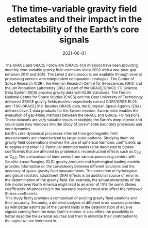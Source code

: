 ---
title: "The time-variable gravity field estimates and their impact in the detectability of the Earth’s core signals"
date: 2021-06-01
authors: "**Lecomte, H.**, Rosat, S. and Mandea, M."
publication_types: "1"
abstract: "The GRACE and GRACE Follow-On (GRACE-FO) missions have been providing monthly time-variable gravity field estimates since 2002 with a one-year gap between 2017 and 2018. The Level 2 data products are available through several processing centers with independent computation strategies. The Center of Space Research (CSR), the German Research Centre for Geosciences (GFZ) and the Jet Propulsion Laboratory (JPL) as part of the GRACE/GRACE-FO Science Data System (SDS) process gravity data with RL06 standards. The French National Centre for Space Studies (CNES) and the Graz University of Technology delivered GRACE gravity fields models respectively named CNES/GRGS RL05 and ITSG-GRACE2018. Besides GRACE data, the European Space Agency (ESA) delivers Level 2 data products for the Swarm mission. Swarm data enables the evaluation of gap-filling methods between the GRACE and GRACE-FO missions. These datasets are very valuable inputs in studying the Earth's deep interior and could open new windows into the study of core-mantle boundary processes and core dynamics.\n\n Earth's core dynamical processes inferred from geomagnetic field measurements are characterized by large-scale patterns. Studying them via gravity field observations involves the use of spherical harmonic coefficients up to degree and order 10. Particular attention needs to be dedicated to Stokes coefficients that are affected by problematic reconstruction effects such as C<sub>2,0</sub> or C<sub>3,0</sub>. The comparison of time-series from various processing centers with Satellite-Laser Ranging (SLR) gravity products and hydrological loading models provides information on the consistency between different solutions and the accuracy of space gravity field measurements. The correction of hydrological and glacial isostatic adjustment (GIA) effects is an additional source of error in the determination of the gravity field. For example, the actual uncertainty of the GIA model over North America might lead to an error of 10% for some Stokes coefficients. Mismodelling in the seasonal loading could also affect the retrieved Stokes coefficients.\n\n This study firstly provides a comparison of existing gravity field solutions and their accuracy. Secondly, a detailed analysis of different error sources provides us with better estimates of the current limits in the determination of elusive signals coming from the deep Earth's interior. It also offers the possibility to better describe the external sources and then to minimize their contribution to the signal we are interested in."
publication: "19th International Symposium on Geodynamics and Earth Tides"
info: ""
doi: ""
note: "(virtual conference)"
folder_name: "h2021time"
---